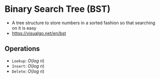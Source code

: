 
# Binary Search Tree (BST)

- A tree structure to store numbers in a sorted fashion so that searching on it is easy
- <https://visualgo.net/en/bst>

## Operations

- `Lookup`: $O(log\ n)$
- `Insert`: $O(log\ n)$
- `Delete`: $O(log\ n)$
